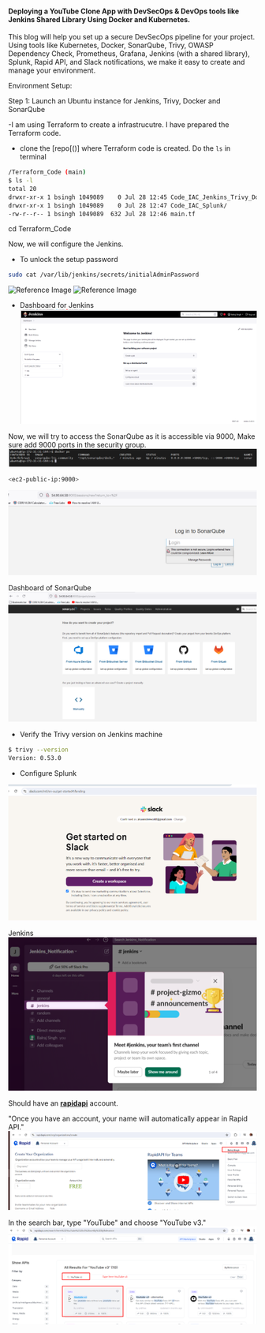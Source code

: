 #### Deploying a YouTube Clone App with DevSecOps & DevOps tools like Jenkins Shared Library Using Docker and Kubernetes.

This blog will help you set up a secure DevSecOps pipeline for your project. Using tools like Kubernetes, Docker, SonarQube, Trivy, OWASP Dependency Check, Prometheus, Grafana, Jenkins (with a shared library), Splunk, Rapid API, and Slack notifications, we make it easy to create and manage your environment.

Environment Setup:

Step 1: Launch an Ubuntu instance for Jenkins, Trivy, Docker and SonarQube

-I am using Terraform to create a infrastrucutre. I have prepared the Terraform code.
+ clone the [repo[()] where Terraform code is created.
Do the ```ls``` in terminal

```bash
/Terraform_Code (main)
$ ls -l
total 20
drwxr-xr-x 1 bsingh 1049089    0 Jul 28 12:45 Code_IAC_Jenkins_Trivy_Docker/
drwxr-xr-x 1 bsingh 1049089    0 Jul 28 12:47 Code_IAC_Splunk/
-rw-r--r-- 1 bsingh 1049089  632 Jul 28 12:46 main.tf
```
cd Terraform_Code







Now, we will configure the Jenkins.
<EC2 Public IP Address:8080>
- To unlock the setup password
```bash
sudo cat /var/lib/jenkins/secrets/initialAdminPassword
```
![Reference Image](/Screenshot_for_project/image-1.png)
![Reference Image](/Screenshot_for_project/image.png)

- Dashboard for Jenkins
![alt text](image-4.png)

Now, we will try to access the SonarQube as it is accessible via 9000, Make sure add 9000 ports in the security group.
![alt text](image-7.png)
```bash
<ec2-public-ip:9000>
```
![alt text](image-5.png)

Dashboard of SonarQube
![alt text](image-6.png)

- Verify the Trivy version on Jenkins machine
```bash
$ trivy --version
Version: 0.53.0
```

+ Configure Splunk





















![alt text](image.png)

Jenkins
![alt text](image-1.png)







Should have an __[rapidapi](https://rapidapi.com/)__ account.

"Once you have an account, your name will automatically appear in Rapid API."
![alt text](image-2.png)


In the search bar, type "YouTube" and choose "YouTube v3."
![alt text](image-3.png)
